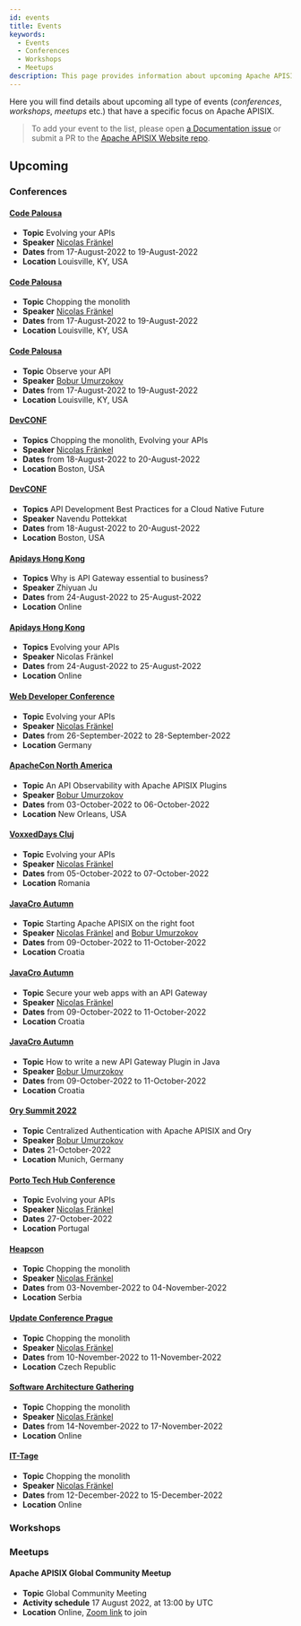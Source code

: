 ```yaml
---
id: events
title: Events
keywords:
  - Events
  - Conferences
  - Workshops
  - Meetups
description: This page provides information about upcoming Apache APISIX's community events where you can track Meetups, Conferences and Workshops.
---
```


Here you will find details about upcoming all type of events (*conferences*, *workshops*, *meetups* etc.)
that have a specific focus on Apache APISIX.

> To add your event to the list, please open [a Documentation issue](https://github.com/apache/apisix-website/issues/new?assignees=&labels=documentation&template=documentation.yaml&title=%5BDocs%5D%3A+) or submit a PR to the [Apache APISIX Website repo](https://github.com/apache/apisix-website).

## Upcoming

### Conferences

#### [Code Palousa](https://www.codepalousa.com/)

* **Topic** Evolving your APIs
* **Speaker** [Nicolas Fränkel](https://github.com/nfrankel)
* **Dates** from 17-August-2022 to 19-August-2022
* **Location** Louisville, KY, USA

#### [Code Palousa](https://www.codepalousa.com/)

* **Topic** Chopping the monolith
* **Speaker** [Nicolas Fränkel](https://github.com/nfrankel)
* **Dates** from 17-August-2022 to 19-August-2022
* **Location** Louisville, KY, USA

#### [Code Palousa](https://www.codepalousa.com/)

* **Topic** Observe your API
* **Speaker** [Bobur Umurzokov](https://github.com/Boburmirzo)
* **Dates** from 17-August-2022 to 19-August-2022
* **Location** Louisville, KY, USA

#### [DevCONF](https://www.devconf.info/us/)

* **Topics** Chopping the monolith, Evolving your APIs
* **Speaker** [Nicolas Fränkel](https://github.com/nfrankel)
* **Dates** from 18-August-2022 to 20-August-2022
* **Location** Boston, USA

#### [DevCONF](https://www.devconf.info/us/)

* **Topics** API Development Best Practices for a Cloud Native Future
* **Speaker** Navendu Pottekkat
* **Dates** from 18-August-2022 to 20-August-2022
* **Location** Boston, USA

#### [Apidays Hong Kong](https://www.apidays.global/hong-kong/)

* **Topics** Why is API Gateway essential to business?
* **Speaker** Zhiyuan Ju
* **Dates** from 24-August-2022 to 25-August-2022
* **Location** Online

#### [Apidays Hong Kong](https://www.apidays.global/hong-kong/)

* **Topics** Evolving your APIs
* **Speaker** Nicolas Fränkel
* **Dates** from 24-August-2022 to 25-August-2022
* **Location** Online

#### [Web Developer Conference](https://www.web-developer-conference.de/)

* **Topic** Evolving your APIs
* **Speaker** [Nicolas Fränkel](https://github.com/nfrankel)
* **Dates** from 26-September-2022 to 28-September-2022
* **Location** Germany

#### [ApacheCon North America](https://www.apachecon.com/acna2022/)

* **Topic** An API Observability with Apache APISIX Plugins
* **Speaker** [Bobur Umurzokov](https://github.com/Boburmirzo)
* **Dates** from 03-October-2022 to 06-October-2022
* **Location** New Orleans, USA

#### [VoxxedDays Cluj](https://romania.voxxeddays.com/cluj-napoca/voxxed-days-cluj-napoca-2022/)

* **Topic** Evolving your APIs
* **Speaker** [Nicolas Fränkel](https://github.com/nfrankel)
* **Dates** from 05-October-2022 to 07-October-2022
* **Location** Romania

#### [JavaCro Autumn](https://2022spring.javacro.hr/eng/)

* **Topic** Starting Apache APISIX on the right foot
* **Speaker** [Nicolas Fränkel](https://github.com/nfrankel) and [Bobur Umurzokov](https://github.com/Boburmirzo)
* **Dates** from 09-October-2022 to 11-October-2022
* **Location** Croatia

#### [JavaCro Autumn](https://2022spring.javacro.hr/eng/)

* **Topic** Secure your web apps with an API Gateway
* **Speaker** [Nicolas Fränkel](https://github.com/nfrankel)
* **Dates** from 09-October-2022 to 11-October-2022
* **Location** Croatia

#### [JavaCro Autumn](https://2022spring.javacro.hr/eng/)

* **Topic** How to write a new API Gateway Plugin in Java
* **Speaker** [Bobur Umurzokov](https://github.com/Boburmirzo)
* **Dates** from 09-October-2022 to 11-October-2022
* **Location** Croatia

#### [Ory Summit 2022](https://ory-events.vercel.app/)

* **Topic** Centralized Authentication with Apache APISIX and Ory
* **Speaker** [Bobur Umurzokov](https://github.com/Boburmirzo)
* **Dates** 21-October-2022
* **Location** Munich, Germany

#### [Porto Tech Hub Conference](https://portotechhub.com/)

* **Topic** Evolving your APIs
* **Speaker** [Nicolas Fränkel](https://github.com/nfrankel)
* **Dates** 27-October-2022
* **Location** Portugal

#### [Heapcon](https://heapcon.io/)

* **Topic** Chopping the monolith
* **Speaker** [Nicolas Fränkel](https://github.com/nfrankel)
* **Dates** from 03-November-2022 to 04-November-2022
* **Location** Serbia

#### [Update Conference Prague](https://www.updateconference.net/)

* **Topic** Chopping the monolith
* **Speaker** [Nicolas Fränkel](https://github.com/nfrankel)
* **Dates** from 10-November-2022 to 11-November-2022
* **Location** Czech Republic

#### [Software Architecture Gathering](https://www.updateconference.net/)

* **Topic** Chopping the monolith
* **Speaker** [Nicolas Fränkel](https://github.com/nfrankel)
* **Dates** from 14-November-2022 to 17-November-2022
* **Location** Online

#### [IT-Tage](https://www.ittage.informatik-aktuell.de/)

* **Topic** Chopping the monolith
* **Speaker** [Nicolas Fränkel](https://github.com/nfrankel)
* **Dates** from 12-December-2022 to 15-December-2022
* **Location** Online

### Workshops

### Meetups

#### Apache APISIX Global Community Meetup

* **Topic** Global Community Meeting
* **Activity schedule** 17 August 2022, at 13:00 by UTC
* **Location** Online, [Zoom link](https://us06web.zoom.us/j/87992775211?pwd=aHg3UW5wVU0vZlFDS1hjSjl1anVBZz09) to join
